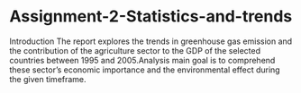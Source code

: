 # Assignment-2-Statistics-and-trends
Introduction 
The report explores the trends in greenhouse gas emission and the contribution of the agriculture sector 
to the GDP of the selected countries between 1995 and 2005.Analysis main goal
is to comprehend these sector’s economic importance and the environmental effect during the given timeframe.
